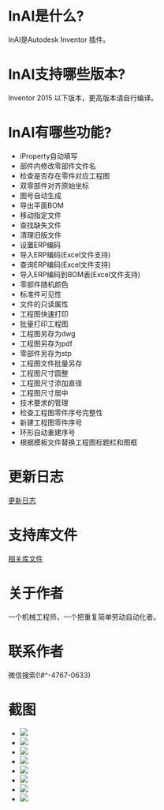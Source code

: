 # InAI是什么?
InAI是Autodesk Inventor 插件。

# InAI支持哪些版本?
Inventor 2015 以下版本，更高版本请自行编译。

# InAI有哪些功能?
- iProperty自动填写
- 部件内修改零部件文件名
- 检查是否存在零件对应工程图
- 双零部件对齐原始坐标
- 图号自动生成
- 导出平面BOM
- 移动指定文件
- 查找缺失文件
- 清理旧版文件
- 设置ERP编码
- 导入ERP编码(Excel文件支持)
- 查询ERP编码(Excel文件支持)
- 导入ERP编码到BOM表(Excel文件支持)
- 零部件随机颜色
- 标准件可见性
- 文件的只读属性
- 工程图快速打印
- 批量打印工程图
- 工程图另存为dwg
- 工程图另存为pdf
- 零部件另存为stp
- 工程图文件批量另存
- 工程图尺寸圆整
- 工程图尺寸添加直径
- 工程图尺寸居中
- 技术要求的管理
- 检查工程图零件序号完整性
- 新建工程图零件序号
- 环形自动重建序号
- 根据模板文件替换工程图标题栏和图框


# 更新日志
[更新日志](https://gitcode.net/leaky114/inventoraddin/-/blob/master/CHANGELOG)

# 支持库文件
[相关库文件](https://gitcode.net/leaky114/inventoraddin/-/tree/master/library)


# 关于作者
一个机械工程师，一个把重复简单劳动自动化者。

# 联系作者
微信搜索(!#^-4767-0633)

# 截图
- ![](https://gitcode.net/leaky114/inventoraddin/-/raw/master/help/1.png)
- ![](https://gitcode.net/leaky114/inventoraddin/-/raw/master/help/7.png)
- ![](https://gitcode.net/leaky114/inventoraddin/-/raw/master/help/8.png)
- ![](https://gitcode.net/leaky114/inventoraddin/-/raw/master/help/13.png)
- ![](https://gitcode.net/leaky114/inventoraddin/-/raw/master/help/14.png)
- ![](https://gitcode.net/leaky114/inventoraddin/-/raw/master/help/15.png)
- ![](https://gitcode.net/leaky114/inventoraddin/-/raw/master/help/16.png)
- ![](https://gitcode.net/leaky114/inventoraddin/-/raw/master/help/17.png)
